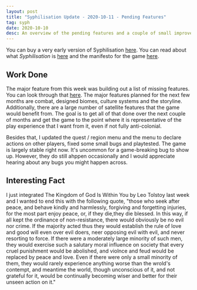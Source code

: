 ```yaml
---
layout: post
title: "Syphilisation Update - 2020-10-11 - Pending Features"
tag: syph
date: 2020-10-10
desc: An overview of the pending features and a couple of small improvements.
---
```



You can buy a very early version of Syphilisation [here](https://whynotgames.itch.io/nikhil-murthys-syphilisation). You can read about what *Syphilisation* is [here](/blog/syph/announce) and the manifesto for the game [here](/blog/syph/newManifesto).

## Work Done

The major feature from this week was building out a list of missing features. You can look through that [here](/blog/syph/feature). The major features planned for the next few months are combat, designed biomes, culture systems and the storyline. Additionally, there are a large number of satellite features that the game would benefit from. The goal is to get all of that done over the next couple of months and get the game to the point where it is representative of the play experience that I want from it, even if not fully anti-colonial.


Besides that, I updated the quest / region menu and the menu to declare actions on other players, fixed some small bugs and playtested. The game is largely stable right now. It's uncommon for a game-breaking bug to show up. However, they do still ahppen occasionally and I would appreciate hearing about any bugs you might happen across.

## Interesting Fact

I just integrated The Kingdom of God Is Within You by Leo Tolstoy last week and I wanted to end this with the following quote, "those who seek after peace, and behave kindly and harmlessly, forgiving and forgetting injuries, for the most part enjoy peace, or, if they die,they die blessed. In this way, if all kept the ordinance of non-resistance, there would obviously be no evil nor crime. If the majority acted thus they would establish the rule of love and good will even over evil doers, neer opposing evil with evil, and never resorting to force. If there were a moderately large minority of such men, they would exercise such a salutary moral influence on society that every cruel punishment would be abolished, and violnce and feud would be replaced by peace and love. Even if there were only a small minority of them, they would rarely experience anything worse than the wrold's contempt, and meantime the world, though unconscious of it, and not grateful for it, would be continually becoming wiser and better for their unseen action on it."


